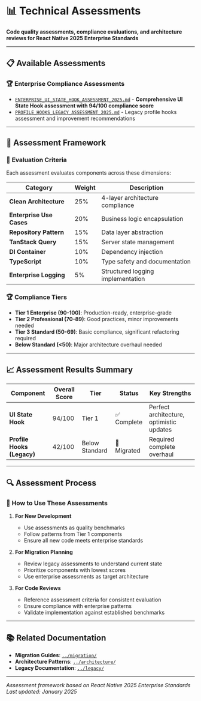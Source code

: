 # 📊 Technical Assessments

**Code quality assessments, compliance evaluations, and architecture reviews for React Native 2025 Enterprise Standards**

---

## 📋 Available Assessments

### 🏆 **Enterprise Compliance Assessments**
- [`ENTERPRISE_UI_STATE_HOOK_ASSESSMENT_2025.md`](./ENTERPRISE_UI_STATE_HOOK_ASSESSMENT_2025.md) - **Comprehensive UI State Hook assessment with 94/100 compliance score**
- [`PROFILE_HOOKS_LEGACY_ASSESSMENT_2025.md`](./PROFILE_HOOKS_LEGACY_ASSESSMENT_2025.md) - Legacy profile hooks assessment and improvement recommendations

---

## 🎯 Assessment Framework

### 📐 **Evaluation Criteria**
Each assessment evaluates components across these dimensions:

| Category | Weight | Description |
|----------|--------|-------------|
| **Clean Architecture** | 25% | 4-layer architecture compliance |
| **Enterprise Use Cases** | 20% | Business logic encapsulation |
| **Repository Pattern** | 15% | Data layer abstraction |
| **TanStack Query** | 15% | Server state management |
| **DI Container** | 10% | Dependency injection |
| **TypeScript** | 10% | Type safety and documentation |
| **Enterprise Logging** | 5% | Structured logging implementation |

### 🏆 **Compliance Tiers**
- **Tier 1 Enterprise (90-100)**: Production-ready, enterprise-grade
- **Tier 2 Professional (70-89)**: Good practices, minor improvements needed
- **Tier 3 Standard (50-69)**: Basic compliance, significant refactoring required
- **Below Standard (<50)**: Major architecture overhaul needed

---

## 📈 Assessment Results Summary

| Component | Overall Score | Tier | Status | Key Strengths |
|-----------|---------------|------|--------|---------------|
| **UI State Hook** | 94/100 | Tier 1 | ✅ Complete | Perfect architecture, optimistic updates |
| **Profile Hooks (Legacy)** | 42/100 | Below Standard | 🔄 Migrated | Required complete overhaul |

---

## 🔍 Assessment Process

### 📝 **How to Use These Assessments**

1. **For New Development**
   - Use assessments as quality benchmarks
   - Follow patterns from Tier 1 components
   - Ensure all new code meets enterprise standards

2. **For Migration Planning**
   - Review legacy assessments to understand current state
   - Prioritize components with lowest scores
   - Use enterprise assessments as target architecture

3. **For Code Reviews**
   - Reference assessment criteria for consistent evaluation
   - Ensure compliance with enterprise patterns
   - Validate implementation against established benchmarks

---

## 📚 Related Documentation

- **Migration Guides**: [`../migration/`](../migration/)
- **Architecture Patterns**: [`../architecture/`](../architecture/)
- **Legacy Documentation**: [`../legacy/`](../legacy/)

---

*Assessment framework based on React Native 2025 Enterprise Standards*  
*Last updated: January 2025* 